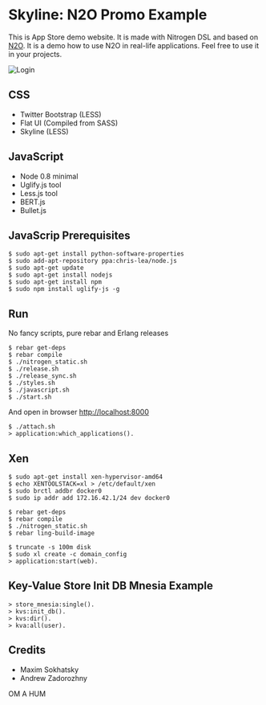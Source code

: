 Skyline: N2O Promo Example
==========================

This is App Store demo website.
It is made with Nitrogen DSL and based on [N2O](https://github.com/5HT/n2o).
It is a demo how to use N2O in real-life applications.
Feel free to use it in your projects.

![Login](http://synrc.com/lj/N2O+Bootstrap.png)

CSS
---

* Twitter Bootstrap (LESS)
* Flat UI (Compiled from SASS)
* Skyline (LESS)

JavaScript
----------

* Node 0.8 minimal
* Uglify.js tool
* Less.js tool
* BERT.js
* Bullet.js

JavaScrip Prerequisites
-----------------------

    $ sudo apt-get install python-software-properties
    $ sudo add-apt-repository ppa:chris-lea/node.js
    $ sudo apt-get update
    $ sudo apt-get install nodejs
    $ sudo apt-get install npm
    $ sudo npm install uglify-js -g

Run
---

No fancy scripts, pure rebar and Erlang releases


    $ rebar get-deps
    $ rebar compile
    $ ./nitrogen_static.sh
    $ ./release.sh
    $ ./release_sync.sh
    $ ./styles.sh
    $ ./javascript.sh
    $ ./start.sh

And open in browser [http://localhost:8000](http://localhost:8000)

    $ ./attach.sh
    > application:which_applications().
    
Xen
---

    $ sudo apt-get install xen-hypervisor-amd64
    $ echo XENTOOLSTACK=xl > /etc/default/xen
    $ sudo brctl addbr docker0
    $ sudo ip addr add 172.16.42.1/24 dev docker0

    $ rebar get-deps
    $ rebar compile
    $ ./nitrogen_static.sh
    $ rebar ling-build-image

    $ truncate -s 100m disk
    $ sudo xl create -c domain_config
    > application:start(web).

Key-Value Store Init DB Mnesia Example
--------------------------------------

    > store_mnesia:single().
    > kvs:init_db().
    > kvs:dir().
    > kva:all(user).

Credits
-------

* Maxim Sokhatsky
* Andrew Zadorozhny

OM A HUM
